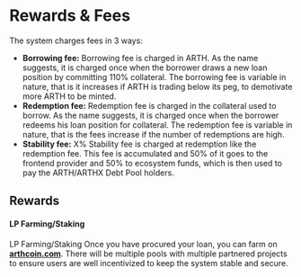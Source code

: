 # Rewards & Fees

The system charges fees in 3 ways:

* **Borrowing fee:** Borrowing fee is charged in ARTH. As the name suggests, it is charged once when the borrower draws a new loan position by committing 110% collateral. The borrowing fee is variable in nature, that is it increases if ARTH is trading below its peg, to demotivate more ARTH to be minted.
* **Redemption fee:** Redemption fee is charged in the collateral used to borrow. As the name suggests, it is charged once when the borrower redeems his loan position for collateral. The redemption fee is variable in nature, that is the fees increase if the number of redemptions are high.
* **Stability fee:** X% Stability fee is charged at redemption like the redemption fee. This fee is accumulated and 50% of it goes to the frontend provider and 50% to ecosystem funds, which is then used to pay the ARTH/ARTHX Debt Pool holders.



## Rewards 

#### LP Farming/Staking

LP Farming/Staking Once you have procured your loan, you can farm on [**arthcoin.com**](https://polygon.arthcoin.com/#/farming). There will be multiple pools with multiple partnered projects to ensure users are well incentivized to keep the system stable and secure.  
  


